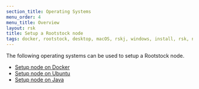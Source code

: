 ```yaml
---
section_title: Operating Systems
menu_order: 4
menu_title: Overview
layout: rsk
title: Setup a Rootstock node
tags: docker, rootstock, desktop, macOS, rskj, windows, install, rsk, node, how-to, network, requirements, mainnet, testnet, regtest
---
```


The following operating systems can be used to setup a Rootstock node.

- [Setup node on Docker](/rsk/node/install/operating-systems/docker/)
- [Setup node on Ubuntu](/rsk/node/install/operating-systems/ubuntu/)
- [Setup node on Java](/rsk/node/install/operating-systems/java/)